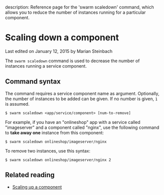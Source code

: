 description: Reference page for the 'swarm scaledown' command, which allows you to reduce the number of instances running for a particular component.

# Scaling down a component

<p class="lastmod">Last edited on January 12, 2015 by Marian Steinbach</p>

The `swarm scaledown` command is used to decrease the number of instances running a service component.

## Command syntax

The command requires a service component name as argument. Optionally, the number of instances to be added can be given. If no number is given, `1` is assumed.

    $ swarm scaledown <app/service/component> [num-to-remove]

For example, if you have an "onlineshop" app with a service called "imageserver" and a component called "nginx", use the following command to __take away one__ instance from this component:

    $ swarm scaledown onlineshop/imageserver/nginx

To remove two instances, use this syntax:

    $ swarm scaledown onlineshop/imageserver/nginx 2

## Related reading

 * [Scaling up a component](../scaleup/)
